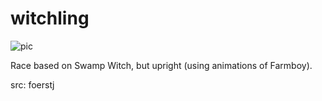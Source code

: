 # witchling

![pic](pic.jpg)

Race based on Swamp Witch, but upright (using animations of Farmboy).

src: foerstj
